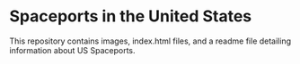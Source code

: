 # Spaceports in the United States
 This repository contains images, index.html files, and a readme file detailing information about US Spaceports.
